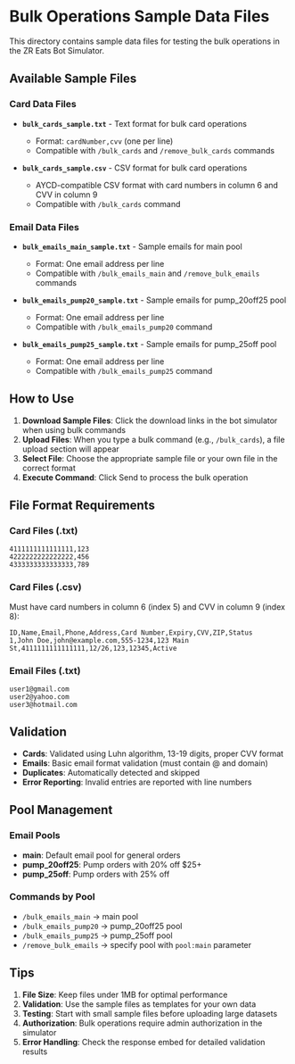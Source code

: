 # Bulk Operations Sample Data Files

This directory contains sample data files for testing the bulk operations in the ZR Eats Bot Simulator.

## Available Sample Files

### Card Data Files
- **`bulk_cards_sample.txt`** - Text format for bulk card operations
  - Format: `cardNumber,cvv` (one per line)
  - Compatible with `/bulk_cards` and `/remove_bulk_cards` commands

- **`bulk_cards_sample.csv`** - CSV format for bulk card operations
  - AYCD-compatible CSV format with card numbers in column 6 and CVV in column 9
  - Compatible with `/bulk_cards` command

### Email Data Files
- **`bulk_emails_main_sample.txt`** - Sample emails for main pool
  - Format: One email address per line
  - Compatible with `/bulk_emails_main` and `/remove_bulk_emails` commands

- **`bulk_emails_pump20_sample.txt`** - Sample emails for pump_20off25 pool
  - Format: One email address per line
  - Compatible with `/bulk_emails_pump20` command

- **`bulk_emails_pump25_sample.txt`** - Sample emails for pump_25off pool
  - Format: One email address per line
  - Compatible with `/bulk_emails_pump25` command

## How to Use

1. **Download Sample Files**: Click the download links in the bot simulator when using bulk commands
2. **Upload Files**: When you type a bulk command (e.g., `/bulk_cards`), a file upload section will appear
3. **Select File**: Choose the appropriate sample file or your own file in the correct format
4. **Execute Command**: Click Send to process the bulk operation

## File Format Requirements

### Card Files (.txt)
```
4111111111111111,123
4222222222222222,456
4333333333333333,789
```

### Card Files (.csv)
Must have card numbers in column 6 (index 5) and CVV in column 9 (index 8):
```
ID,Name,Email,Phone,Address,Card Number,Expiry,CVV,ZIP,Status
1,John Doe,john@example.com,555-1234,123 Main St,4111111111111111,12/26,123,12345,Active
```

### Email Files (.txt)
```
user1@gmail.com
user2@yahoo.com
user3@hotmail.com
```

## Validation

- **Cards**: Validated using Luhn algorithm, 13-19 digits, proper CVV format
- **Emails**: Basic email format validation (must contain @ and domain)
- **Duplicates**: Automatically detected and skipped
- **Error Reporting**: Invalid entries are reported with line numbers

## Pool Management

### Email Pools
- **main**: Default email pool for general orders
- **pump_20off25**: Pump orders with 20% off $25+
- **pump_25off**: Pump orders with 25% off

### Commands by Pool
- `/bulk_emails_main` → main pool
- `/bulk_emails_pump20` → pump_20off25 pool
- `/bulk_emails_pump25` → pump_25off pool
- `/remove_bulk_emails` → specify pool with `pool:main` parameter

## Tips

1. **File Size**: Keep files under 1MB for optimal performance
2. **Validation**: Use the sample files as templates for your own data
3. **Testing**: Start with small sample files before uploading large datasets
4. **Authorization**: Bulk operations require admin authorization in the simulator
5. **Error Handling**: Check the response embed for detailed validation results